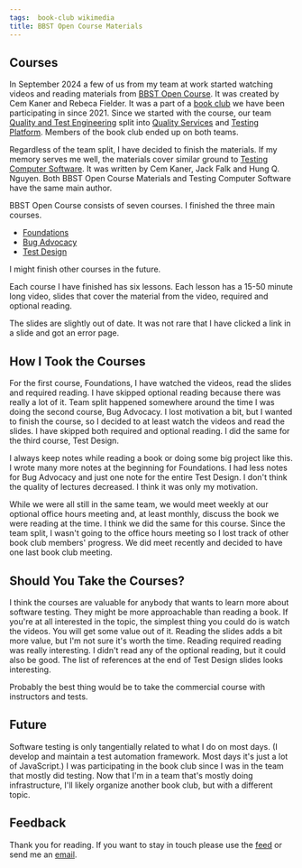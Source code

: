 ```yaml
---
tags:  book-club wikimedia
title: BBST Open Course Materials
---
```

## Courses

In September 2024 a few of us from my team at work started watching videos and reading materials from [BBST Open Course](https://phabricator.wikimedia.org/T374865). It was created by Cem Kaner and Rebeca Fielder. It was a part of a [book club](https://phabricator.wikimedia.org/T247665) we have been participating in since 2021\. Since we started with the course, our team [Quality and Test Engineering](https://www.mediawiki.org/wiki/Wikimedia_Quality_and_Test_Engineering_Team) split into [Quality Services](https://www.mediawiki.org/wiki/Wikimedia_Quality_Services) and [Testing Platform](https://www.mediawiki.org/wiki/Wikimedia_Testing_Platform). Members of the book club ended up on both teams.

Regardless of the team split, I have decided to finish the materials. If my memory serves me well, the materials cover similar ground to [Testing Computer Software](testing-computer-software). It was written by Cem Kaner, Jack Falk and Hung Q. Nguyen. Both BBST Open Course Materials and Testing Computer Software have the same main author.

BBST Open Course consists of seven courses. I finished the three main courses.

* [Foundations](https://bbst.courses/bbst-foundations-open-course-materials/)
* [Bug Advocacy](https://bbst.courses/bbst-bug-advocacy-open-course-materials/)
* [Test Design](https://bbst.courses/bbst-test-design-open-course-materials/)

I might finish other courses in the future.

Each course I have finished has six lessons. Each lesson has a 15-50 minute long video, slides that cover the material from the video, required and optional reading.

The slides are slightly out of date. It was not rare that I have clicked a link in a slide and got an error page.

## How I Took the Courses

For the first course, Foundations, I have watched the videos, read the slides and required reading. I have skipped optional reading because there was really a lot of it. Team split happened somewhere around the time I was doing the second course, Bug Advocacy. I lost motivation a bit, but I wanted to finish the course, so I decided to at least watch the videos and read the slides. I have skipped both required and optional reading. I did the same for the third course, Test Design.

I always keep notes while reading a book or doing some big project like this. I wrote many more notes at the beginning for Foundations. I had less notes for Bug Advocacy and just one note for the entire Test Design. I don't think the quality of lectures decreased. I think it was only my motivation.

While we were all still in the same team, we would meet weekly at our optional office hours meeting and, at least monthly, discuss the book we were reading at the time. I think we did the same for this course. Since the team split, I wasn't going to the office hours meeting so I lost track of other book club members' progress. We did meet recently and decided to have one last book club meeting.

## Should You Take the Courses?

I think the courses are valuable for anybody that wants to learn more about software testing. They might be more approachable than reading a book. If you're at all interested in the topic, the simplest thing you could do is watch the videos. You will get some value out of it. Reading the slides adds a bit more value, but I'm not sure it's worth the time. Reading required reading was really interesting. I didn't read any of the optional reading, but it could also be good. The list of references at the end of Test Design slides looks interesting.

Probably the best thing would be to take the commercial course with instructors and tests.

## Future

Software testing is only tangentially related to what I do on most days. (I develop and maintain a test automation framework. Most days it's just a lot of JavaScript.) I was participating in the book club since I was in the team that mostly did testing. Now that I'm in a team that's mostly doing infrastructure, I'll likely organize another book club, but with a different topic.

## Feedback

Thank you for reading. If you want to stay in touch please use the [feed](feed.xml) or send me an [email](mailto:zeljko@filipin.eu).
